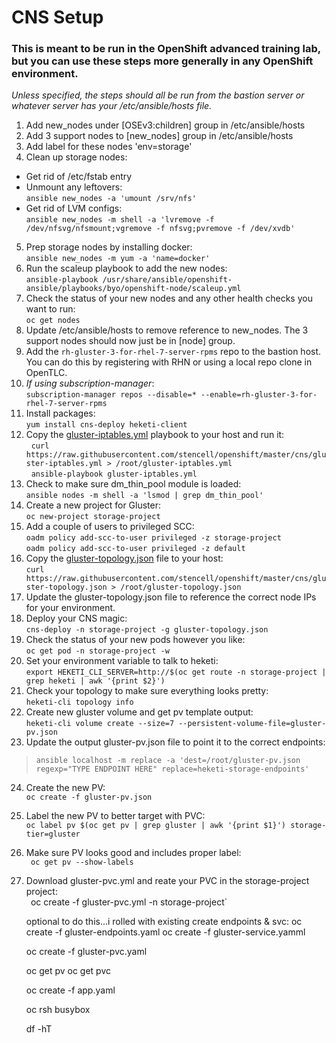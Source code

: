 
# CNS Setup

### This is meant to be run in the OpenShift advanced training lab, but you can use these steps more generally in any OpenShift environment.

*Unless specified, the steps should all be run from the bastion server or whatever server has your /etc/ansible/hosts file.*

1. Add new_nodes under [OSEv3:children] group in /etc/ansible/hosts
2. Add 3 support nodes to [new_nodes] group in /etc/ansible/hosts
3. Add label for these nodes 'env=storage'
4. Clean up storage nodes:
  * Get rid of /etc/fstab entry
  * Unmount any leftovers:  
    `ansible new_nodes -a 'umount /srv/nfs'`
  * Get rid of LVM configs:  
    `ansible new_nodes -m shell -a 'lvremove -f /dev/nfsvg/nfsmount;vgremove -f nfsvg;pvremove -f /dev/xvdb'`
5. Prep storage nodes by installing docker:  
   `ansible new_nodes -m yum -a 'name=docker'`
6. Run the scaleup playbook to add the new nodes:  
   `ansible-playbook /usr/share/ansible/openshift-ansible/playbooks/byo/openshift-node/scaleup.yml`
7. Check the status of your new nodes and any other health checks you want to run:  
   `oc get nodes`
8. Update /etc/ansible/hosts to remove reference to new_nodes. The 3 support nodes should now just be in [node] group.
9. Add the `rh-gluster-3-for-rhel-7-server-rpms` repo to the bastion host. You can do this by registering with RHN or using a local repo clone in OpenTLC.
10. *If using subscription-manager*:  
   `subscription-manager repos --disable=* --enable=rh-gluster-3-for-rhel-7-server-rpms`
11. Install packages:  
   `yum install cns-deploy heketi-client`
12. Copy the [gluster-iptables.yml](./gluster-iptables.yml) playbook to your host and run it:  
   `curl https://raw.githubusercontent.com/stencell/openshift/master/cns/gluster-iptables.yml > /root/gluster-iptables.yml`  
   `ansible-playbook gluster-iptables.yml`
13. Check to make sure dm_thin_pool module is loaded:  
   `ansible nodes -m shell -a 'lsmod | grep dm_thin_pool'`
14. Create a new project for Gluster:  
   `oc new-project storage-project`
15. Add a couple of users to privileged SCC:  
   `oadm policy add-scc-to-user privileged -z storage-project`  
   `oadm policy add-scc-to-user privileged -z default`
16. Copy the [gluster-topology.json](./gluster-topology.json) file to your host:  
   `curl https://raw.githubusercontent.com/stencell/openshift/master/cns/gluster-topology.json > /root/gluster-topology.json`
17. Update the gluster-topology.json file to reference the correct node IPs for your environment.
18. Deploy your CNS magic:  
   `cns-deploy -n storage-project -g gluster-topology.json`
19. Check the status of your new pods however you like:  
   `oc get pod -n storage-project -w`
20. Set your environment variable to talk to heketi:  
   `export HEKETI_CLI_SERVER=http://$(oc get route -n storage-project | grep heketi | awk '{print $2}')`
21. Check your topology to make sure everything looks pretty:  
   `heketi-cli topology info`
22. Create new gluster volume and get pv template output:  
   `heketi-cli volume create --size=7 --persistent-volume-file=gluster-pv.json`
23. Update the output gluster-pv.json file to point it to the correct endpoints:  
   >`ansible localhost -m replace -a 'dest=/root/gluster-pv.json regexp="TYPE ENDPOINT HERE" replace=heketi-storage-endpoints'`
24. Create the new PV:  
   `oc create -f gluster-pv.json`
25. Label the new PV to better target with PVC:  
   `oc label pv $(oc get pv | grep gluster | awk '{print $1}') storage-tier=gluster`
26. Make sure PV looks good and includes proper label:  
   ` oc get pv --show-labels`
27. Download gluster-pvc.yml and reate your PVC in the storage-project project:  
   `
   `oc create -f gluster-pvc.yml -n storage-project`


	optional to do this...i rolled with existing
	create endpoints & svc:
		oc create -f gluster-endpoints.yaml
		oc create -f gluster-service.yamml





	oc create -f gluster-pvc.yaml

	oc get pv
	oc get pvc

	oc create -f app.yaml

	oc rsh busybox

	df -hT
